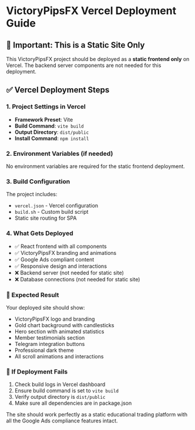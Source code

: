 # VictoryPipsFX Vercel Deployment Guide

## 🚨 Important: This is a Static Site Only

This VictoryPipsFX project should be deployed as a **static frontend only** on Vercel. The backend server components are not needed for this deployment.

## ✅ Vercel Deployment Steps

### 1. Project Settings in Vercel
- **Framework Preset**: Vite
- **Build Command**: `vite build`
- **Output Directory**: `dist/public`
- **Install Command**: `npm install`

### 2. Environment Variables (if needed)
No environment variables are required for the static frontend deployment.

### 3. Build Configuration
The project includes:
- `vercel.json` - Vercel configuration
- `build.sh` - Custom build script
- Static site routing for SPA

### 4. What Gets Deployed
- ✅ React frontend with all components
- ✅ VictoryPipsFX branding and animations
- ✅ Google Ads compliant content
- ✅ Responsive design and interactions
- ❌ Backend server (not needed for static site)
- ❌ Database connections (not needed for static site)

### 🎯 Expected Result
Your deployed site should show:
- VictoryPipsFX logo and branding
- Gold chart background with candlesticks
- Hero section with animated statistics
- Member testimonials section
- Telegram integration buttons
- Professional dark theme
- All scroll animations and interactions

### 🔧 If Deployment Fails
1. Check build logs in Vercel dashboard
2. Ensure build command is set to `vite build`
3. Verify output directory is `dist/public`
4. Make sure all dependencies are in package.json

The site should work perfectly as a static educational trading platform with all the Google Ads compliance features intact.